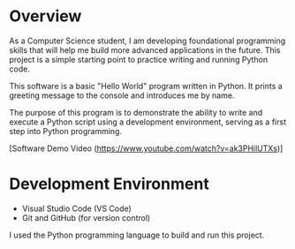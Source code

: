 # Overview

As a Computer Science student, I am developing foundational programming skills that will help me build more advanced applications in the future. This project is a simple starting point to practice writing and running Python code.

This software is a basic "Hello World" program written in Python. It prints a greeting message to the console and introduces me by name.

The purpose of this program is to demonstrate the ability to write and execute a Python script using a development environment, serving as a first step into Python programming.

[Software Demo Video (https://www.youtube.com/watch?v=ak3PHilUTXs)]

# Development Environment

- Visual Studio Code (VS Code)
- Git and GitHub (for version control)

I used the Python programming language to build and run this project.


